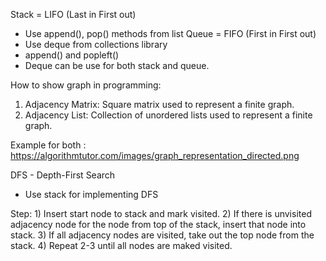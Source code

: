 Stack = LIFO (Last in First out)
  - Use append(), pop() methods from list
Queue = FIFO (First in First out)
  - Use deque from collections library
  - append() and popleft()
  - Deque can be use for both stack and queue. 

How to show graph in programming:
1) Adjacency Matrix: Square matrix used to represent a finite graph.
2) Adjacency List: Collection of unordered lists used to represent a finite graph.
  
Example for both : https://algorithmtutor.com/images/graph_representation_directed.png

DFS - Depth-First Search
 - Use stack for implementing DFS
 
 Step:  1) Insert start node to stack and mark visited.
        2) If there is unvisited adjacency node for the node from top of the stack, insert that node into stack. 
        3) If all adjacency nodes are visited, take out the top node from the stack.
        4) Repeat 2-3 until all nodes are maked visited.
        
 
